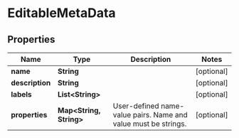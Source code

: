 

# EditableMetaData



## Properties

| Name | Type | Description | Notes |
|------------ | ------------- | ------------- | -------------|
|**name** | **String** |  |  [optional] |
|**description** | **String** |  |  [optional] |
|**labels** | **List&lt;String&gt;** |  |  [optional] |
|**properties** | **Map&lt;String, String&gt;** | User-defined name-value pairs. Name and value must be strings. |  [optional] |



